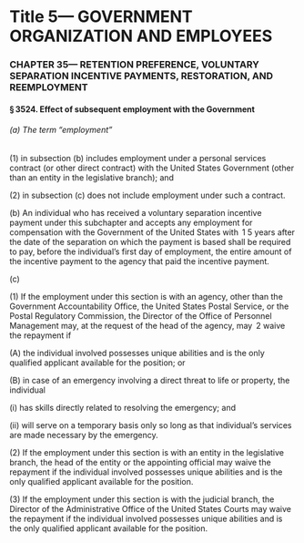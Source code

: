 
# Title 5— GOVERNMENT ORGANIZATION AND EMPLOYEES
### CHAPTER 35— RETENTION PREFERENCE, VOLUNTARY SEPARATION INCENTIVE PAYMENTS, RESTORATION, AND REEMPLOYMENT
#### § 3524. Effect of subsequent employment with the Government
###### (a) The term “employment”

(1) in subsection (b) includes employment under a personal services contract (or other direct contract) with the United States Government (other than an entity in the legislative branch); and

(2) in subsection (c) does not include employment under such a contract.

(b) An individual who has received a voluntary separation incentive payment under this subchapter and accepts any employment for compensation with the Government of the United States with  1 5 years after the date of the separation on which the payment is based shall be required to pay, before the individual’s first day of employment, the entire amount of the incentive payment to the agency that paid the incentive payment.

(c)

(1) If the employment under this section is with an agency, other than the Government Accountability Office, the United States Postal Service, or the Postal Regulatory Commission, the Director of the Office of Personnel Management may, at the request of the head of the agency, may  2 waive the repayment if

(A) the individual involved possesses unique abilities and is the only qualified applicant available for the position; or

(B) in case of an emergency involving a direct threat to life or property, the individual

(i) has skills directly related to resolving the emergency; and

(ii) will serve on a temporary basis only so long as that individual’s services are made necessary by the emergency.

(2) If the employment under this section is with an entity in the legislative branch, the head of the entity or the appointing official may waive the repayment if the individual involved possesses unique abilities and is the only qualified applicant available for the position.

(3) If the employment under this section is with the judicial branch, the Director of the Administrative Office of the United States Courts may waive the repayment if the individual involved possesses unique abilities and is the only qualified applicant available for the position.
